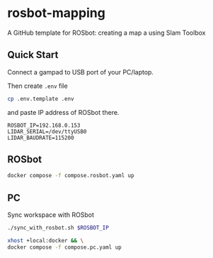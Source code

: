 # rosbot-mapping

A GitHub template for ROSbot: creating a map a using Slam Toolbox 

## Quick Start

Connect a gampad to USB port of your PC/laptop. 

Then create `.env` file 

```bash
cp .env.template .env
```

and paste IP address of ROSbot there.

```
ROSBOT_IP=192.168.0.153
LIDAR_SERIAL=/dev/ttyUSB0
LIDAR_BAUDRATE=115200
```

## ROSbot

```bash
docker compose -f compose.rosbot.yaml up
```

## PC

Sync workspace with ROSbot

```bash
./sync_with_rosbot.sh $ROSBOT_IP
```

```bash
xhost +local:docker && \
docker compose -f compose.pc.yaml up
```


